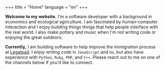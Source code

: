 +++
title = "Home"
language = "en"
+++

**Welcome to my website.** I'm a software developer with a background in economics and ecological agriculture. I am fascinated by human-computer interaction and I enjoy building things things that help people interface with the real world. I also make pottery and music when I'm not writing code or enjoying the great outdoors.

**Currently,** I am building software to help improve the immigration process at <a href="https://legalpad.io">Legalpad</a>. I enjoy writing code in <span class="js">`JavaScript`</span> and <span class="go">`Go`</span>, but also have experience with <span class="python">`Python`</span>, <span class="ruby">`Ruby`</span>, <span class="php">`PHP`</span>, and <span class="csharp">`C++`</span>. Please reach out to me on one of the channels below if you'd like to connect.
